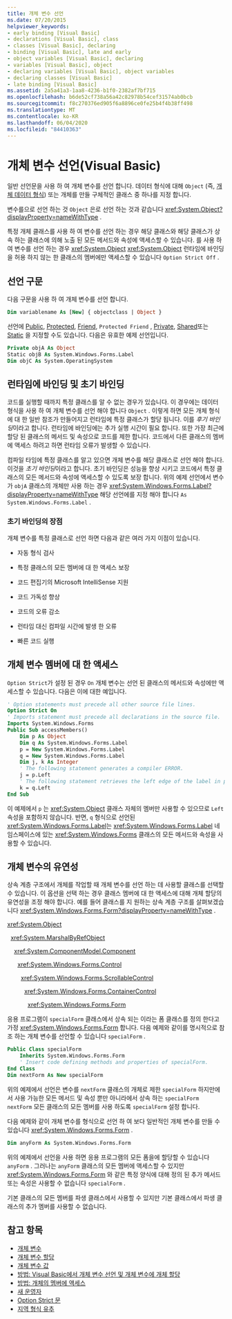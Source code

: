 ```yaml
---
title: 개체 변수 선언
ms.date: 07/20/2015
helpviewer_keywords:
- early binding [Visual Basic]
- declarations [Visual Basic], class
- classes [Visual Basic], declaring
- binding [Visual Basic], late and early
- object variables [Visual Basic], declaring
- variables [Visual Basic], object
- declaring variables [Visual Basic], object variables
- declaring classes [Visual Basic]
- late binding [Visual Basic]
ms.assetid: 2a5a41a3-1aa8-4236-b1f0-2382af7bf715
ms.openlocfilehash: b6de52cf738a56a42c82978b54cef31574ab0bcb
ms.sourcegitcommit: f8c270376ed905f6a8896ce0fe25b4f4b38ff498
ms.translationtype: MT
ms.contentlocale: ko-KR
ms.lasthandoff: 06/04/2020
ms.locfileid: "84410363"
---
```

# <a name="object-variable-declaration-visual-basic"></a>개체 변수 선언(Visual Basic)
일반 선언문을 사용 하 여 개체 변수를 선언 합니다. 데이터 형식에 대해 `Object` (즉, [개체 데이터 형식](../../../language-reference/data-types/object-data-type.md)) 또는 개체를 만들 구체적인 클래스 중 하나를 지정 합니다.  
  
 변수를으로 선언 하는 것 `Object` 은로 선언 하는 것과 같습니다 <xref:System.Object?displayProperty=nameWithType> .  
  
 특정 개체 클래스를 사용 하 여 변수를 선언 하는 경우 해당 클래스와 해당 클래스가 상속 하는 클래스에 의해 노출 된 모든 메서드와 속성에 액세스할 수 있습니다. 를 사용 하 여 변수를 선언 하는 경우 <xref:System.Object> <xref:System.Object> 런타임에 바인딩을 허용 하지 않는 한 클래스의 멤버에만 액세스할 수 있습니다 `Option Strict Off` .  
  
## <a name="declaration-syntax"></a>선언 구문  
 다음 구문을 사용 하 여 개체 변수를 선언 합니다.  
  
```vb  
Dim variablename As [New] { objectclass | Object }  
```  
  
 선언에 [Public](../../../language-reference/modifiers/public.md), [Protected](../../../language-reference/modifiers/protected.md), [Friend](../../../language-reference/modifiers/friend.md), `Protected Friend` , [Private](../../../language-reference/modifiers/private.md), [Shared](../../../language-reference/modifiers/shared.md)또는 [Static](../../../language-reference/modifiers/static.md) 을 지정할 수도 있습니다. 다음은 유효한 예제 선언입니다.  
  
```vb  
Private objA As Object  
Static objB As System.Windows.Forms.Label  
Dim objC As System.OperatingSystem  
```  
  
## <a name="late-binding-and-early-binding"></a>런타임에 바인딩 및 초기 바인딩  
 코드를 실행할 때까지 특정 클래스를 알 수 없는 경우가 있습니다. 이 경우에는 데이터 형식을 사용 하 여 개체 변수를 선언 해야 합니다 `Object` . 이렇게 하면 모든 개체 형식에 대 한 일반 참조가 만들어지고 런타임에 특정 클래스가 할당 됩니다. 이를 *후기 바인딩*이라고 합니다. 런타임에 바인딩에는 추가 실행 시간이 필요 합니다. 또한 가장 최근에 할당 된 클래스의 메서드 및 속성으로 코드를 제한 합니다. 코드에서 다른 클래스의 멤버에 액세스 하려고 하면 런타임 오류가 발생할 수 있습니다.  
  
 컴파일 타임에 특정 클래스를 알고 있으면 개체 변수를 해당 클래스로 선언 해야 합니다. 이것을 *초기 바인딩*이라고 합니다. 초기 바인딩은 성능을 향상 시키고 코드에서 특정 클래스의 모든 메서드와 속성에 액세스할 수 있도록 보장 합니다. 위의 예제 선언에서 변수가 `objA` 클래스의 개체만 사용 하는 경우 <xref:System.Windows.Forms.Label?displayProperty=nameWithType> 해당 선언에를 지정 해야 합니다 `As System.Windows.Forms.Label` .  
  
### <a name="advantages-of-early-binding"></a>초기 바인딩의 장점  
 개체 변수를 특정 클래스로 선언 하면 다음과 같은 여러 가지 이점이 있습니다.  
  
- 자동 형식 검사  
  
- 특정 클래스의 모든 멤버에 대 한 액세스 보장  
  
- 코드 편집기의 Microsoft IntelliSense 지원  
  
- 코드 가독성 향상  
  
- 코드의 오류 감소  
  
- 런타임 대신 컴파일 시간에 발생 한 오류  
  
- 빠른 코드 실행  
  
## <a name="access-to-object-variable-members"></a>개체 변수 멤버에 대 한 액세스  
 `Option Strict`가 설정 된 경우 `On` 개체 변수는 선언 된 클래스의 메서드와 속성에만 액세스할 수 있습니다. 다음은 이에 대한 예입니다.  
  
```vb  
' Option statements must precede all other source file lines.  
Option Strict On  
' Imports statement must precede all declarations in the source file.  
Imports System.Windows.Forms  
Public Sub accessMembers()  
    Dim p As Object  
    Dim q As System.Windows.Forms.Label  
    p = New System.Windows.Forms.Label  
    q = New System.Windows.Forms.Label  
    Dim j, k As Integer  
    ' The following statement generates a compiler ERROR.  
    j = p.Left  
    ' The following statement retrieves the left edge of the label in pixels.  
    k = q.Left  
End Sub  
```  
  
 이 예제에서 `p` 는 <xref:System.Object> 클래스 자체의 멤버만 사용할 수 있으므로 `Left` 속성을 포함하지 않습니다. 반면, `q` 형식으로 선언된 <xref:System.Windows.Forms.Label>는 <xref:System.Windows.Forms.Label> 네임스페이스에 있는 <xref:System.Windows.Forms> 클래스의 모든 메서드와 속성을 사용할 수 있습니다.  
  
## <a name="flexibility-of-object-variables"></a>개체 변수의 유연성  
 상속 계층 구조에서 개체를 작업할 때 개체 변수를 선언 하는 데 사용할 클래스를 선택할 수 있습니다. 이 옵션을 선택 하는 경우 클래스 멤버에 대 한 액세스에 대해 개체 할당의 유연성을 조정 해야 합니다. 예를 들어 클래스를 지 원하는 상속 계층 구조를 살펴보겠습니다 <xref:System.Windows.Forms.Form?displayProperty=nameWithType> .  
  
 <xref:System.Object>  
  
 &nbsp;&nbsp;<xref:System.MarshalByRefObject>  
  
 &nbsp;&nbsp;&nbsp;&nbsp;<xref:System.ComponentModel.Component>  
  
 &nbsp;&nbsp;&nbsp;&nbsp;&nbsp;&nbsp;<xref:System.Windows.Forms.Control>  
  
 &nbsp;&nbsp;&nbsp;&nbsp;&nbsp;&nbsp;&nbsp;&nbsp;<xref:System.Windows.Forms.ScrollableControl>  
  
 &nbsp;&nbsp;&nbsp;&nbsp;&nbsp;&nbsp;&nbsp;&nbsp;&nbsp;&nbsp;<xref:System.Windows.Forms.ContainerControl>  
  
 &nbsp;&nbsp;&nbsp;&nbsp;&nbsp;&nbsp;&nbsp;&nbsp;&nbsp;&nbsp;&nbsp;&nbsp;<xref:System.Windows.Forms.Form>  
  
 응용 프로그램이 `specialForm` 클래스에서 상속 되는 이라는 폼 클래스를 정의 한다고 가정 <xref:System.Windows.Forms.Form> 합니다. 다음 예제와 같이를 명시적으로 참조 하는 개체 변수를 선언할 수 있습니다 `specialForm` .  
  
```vb  
Public Class specialForm  
    Inherits System.Windows.Forms.Form  
    ' Insert code defining methods and properties of specialForm.  
End Class  
Dim nextForm As New specialForm  
```  
  
 위의 예제에서 선언은 변수를 `nextForm` 클래스의 개체로 제한 `specialForm` 하지만에서 사용 가능한 모든 메서드 및 속성 뿐만 아니라에서 상속 하는 `specialForm` `nextForm` 모든 클래스의 모든 멤버를 사용 하도록 `specialForm` 설정 합니다.  
  
 다음 예제와 같이 개체 변수를 형식으로 선언 하 여 보다 일반적인 개체 변수를 만들 수 있습니다 <xref:System.Windows.Forms.Form> .  
  
```vb  
Dim anyForm As System.Windows.Forms.Form  
```  
  
 위의 예제에서 선언을 사용 하면 응용 프로그램의 모든 폼을에 할당할 수 있습니다 `anyForm` . 그러나는 `anyForm` 클래스의 모든 멤버에 액세스할 수 있지만 <xref:System.Windows.Forms.Form> 와 같은 특정 양식에 대해 정의 된 추가 메서드 또는 속성은 사용할 수 없습니다 `specialForm` .  
  
 기본 클래스의 모든 멤버를 파생 클래스에서 사용할 수 있지만 기본 클래스에서 파생 클래스의 추가 멤버를 사용할 수 없습니다.  
  
## <a name="see-also"></a>참고 항목

- [개체 변수](object-variables.md)
- [개체 변수 할당](object-variable-assignment.md)
- [개체 변수 값](object-variable-values.md)
- [방법: Visual Basic에서 개체 변수 선언 및 개체 변수에 개체 할당](how-to-declare-an-object-variable-and-assign-an-object-to-it.md)
- [방법: 개체의 멤버에 액세스](how-to-access-members-of-an-object.md)
- [새 운영자](../../../language-reference/operators/new-operator.md)
- [Option Strict 문](../../../language-reference/statements/option-strict-statement.md)
- [지역 형식 유추](local-type-inference.md)
